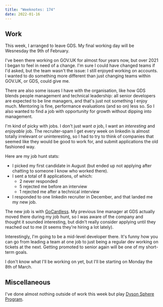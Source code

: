 ```yaml
---
title: "Weeknotes: 174"
date: 2022-01-16
---
```


## Work

This week, I arranged to leave GDS.  My final working day will be
Wesnesday the 9th of February.

I've been there working on GOV.UK for almost four years now, but over
2021 I began to feel in need of a change.  I'm sure I could have
changed teams if I'd asked, but the team wasn't the issue: I still
enjoyed working on accounts.  I wanted to do something more different
than just changing teams within GOV.UK, or GDS, could give me.

There are also some issues I have with the organisation, like how GDS
blends people management and technical leadership: all senior
developers are expected to be line managers, and that's just not
something I enjoy much.  Mentoring is fine, performance evaluations
(and so on) less so.  So I also wanted to find a job with opportunity
for growth without dipping into management.

I'm kind of picky with jobs.  I don't just want *a* job, I want an
*interesting* and *enjoyable* job.  The recruiter-spam I get every
week on linkedin is almost totally irrelevant or uninteresting, so I
had to try to think of companies that seemed like they would be good
to work for, and submit applications the old fashioned way.

Here are my job hunt stats:

- I picked my first candidate in August (but ended up not applying
  after chatting to someone I know who worked there).
- I sent a total of 8 applications, of which:
  - 2 never responded
  - 5 rejected me before an interview
  - 1 rejected me after a technical interview
- I responded to one linkedin recruiter in December, and that landed
  me my new job.

The new job is with [GoCardless][].  My previous line manager at GDS
actually moved there during my job hunt, so I was aware of the company
and thought it sounded interesting, but didn't really consider
applying until they reached out to me (it seems they're hiring a lot
lately).

Interestingly, I'm going to be a mid-level developer there.  It's
funny how you can go from leading a team at one job to just being a
regular dev working on tickets at the next.  Getting promoted to
senior again will be one of my short-term goals.

I don't know what I'll be working on yet, but I'll be starting on
Monday the 8th of March.

[GoCardless]: https://gocardless.com/


## Miscellaneous

I've done almost nothing outside of work this week but play [Dyson
Sphere Program][].

[Dyson Sphere Program]: https://store.steampowered.com/app/1366540/Dyson_Sphere_Program/
